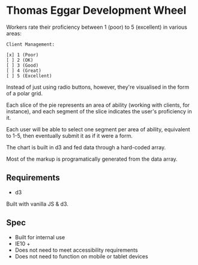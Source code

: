 # Thomas Eggar Development Wheel

Workers rate their proficiency between 1 (poor) to 5 (excellent) in various areas:

	Client Management:

	[x] 1 (Poor)
	[ ] 2 (OK)
	[ ] 3 (Good)
	[ ] 4 (Great)
	[ ] 5 (Excellent)

Instead of just using radio buttons, however, they're visualised in the form of a polar grid.

Each slice of the pie represents an area of ability (working with clients, for instance), and each segment of the slice indicates the user's proficiency in it.

Each user will be able to select one segment per area of ability, equivalent to 1-5, then eventually submit it as if it were a form.

The chart is built in d3 and fed data through a hard-coded array.

Most of the markup is programatically generated from the data array.


## Requirements
- d3

Built with vanilla JS & d3.

## Spec
- Built for internal use
- IE10 +
- Does not need to meet accessibility requirements
- Does not need to function on mobile or tablet devices
